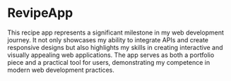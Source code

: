 # RevipeApp
This recipe app represents a significant milestone in my web development journey. It not only showcases my ability to integrate APIs and create responsive designs but also highlights my skills in creating interactive and visually appealing web applications. The app serves as both a portfolio piece and a practical tool for users, demonstrating my competence in modern web development practices.
